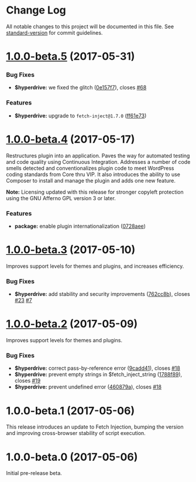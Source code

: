 # Change Log

All notable changes to this project will be documented in this file. See [standard-version](https://github.com/conventional-changelog/standard-version) for commit guidelines.

<a name="1.0.0-beta.5"></a>
# [1.0.0-beta.5](https://github.com/comfusion/hyperdrive/compare/v1.0.0-beta.4...v1.0.0-beta.5) (2017-05-31)

### Bug Fixes

* **$hyperdrive:** we fixed the glitch ([0e157f7](https://github.com/comfusion/hyperdrive/commit/0e157f7)), closes [#68](https://github.com/comfusion/hyperdrive/issues/68)

### Features

* **$hyperdrive:** upgrade to `fetch-inject@1.7.0` ([ff61e73](https://github.com/comfusion/hyperdrive/commit/ff61e73))

<a name="1.0.0-beta.4"></a>
# [1.0.0-beta.4](https://github.com/comfusion/hyperdrive/compare/v1.0.0-beta.3...v1.0.0-beta.4) (2017-05-17)

Restructures plugin into an application. Paves the way for automated testing and code quality using Continuous Integration. Addresses a number of code smells detected and conventionalizes plugin code to meet WordPress coding standards from Core thru VIP. It also introduces the ability to use Composer to install and manage the plugin and adds one new feature.

**Note:** Licensing updated with this release for stronger copyleft protection using the GNU Afferno GPL version 3 or later.

### Features

* **package:** enable plugin internationalization ([0728aee](https://github.com/comfusion/hyperdrive/commit/0728aee))

<a name="1.0.0-beta.3"></a>
# [1.0.0-beta.3](https://github.com/comfusion/hyperdrive/compare/v1.0.0-beta.2...v1.0.0-beta.3) (2017-05-10)

Improves support levels for themes and plugins, and increases efficiency.

### Bug Fixes

* **$hyperdrive:** add stability and security improvements ([762cc8b](https://github.com/comfusion/hyperdrive/commit/762cc8b)), closes [#23](https://github.com/comfusion/hyperdrive/issues/23) [#7](https://github.com/comfusion/hyperdrive/issues/7)



<a name="1.0.0-beta.2"></a>
# [1.0.0-beta.2](https://github.com/comfusion/hyperdrive/compare/v1.0.0-beta.1...v1.0.0-beta.2) (2017-05-09)

Improves support levels for themes and plugins.

### Bug Fixes

* **$hyperdrive:** correct pass-by-reference error ([9cadd41](https://github.com/comfusion/hyperdrive/commit/9cadd41)), closes [#18](https://github.com/comfusion/hyperdrive/issues/18)
* **$hyperdrive:** prevent empty strings in $fetch_inject_string ([1788f89](https://github.com/comfusion/hyperdrive/commit/1788f89)), closes [#19](https://github.com/comfusion/hyperdrive/issues/19)
* **$hyperdrive:** prevent undefined error ([460879a](https://github.com/comfusion/hyperdrive/commit/460879a)), closes [#18](https://github.com/comfusion/hyperdrive/issues/18)



<a name="1.0.0-beta.1"></a>
# 1.0.0-beta.1 (2017-05-06)

This release introduces an update to Fetch Injection, bumping the version and improving cross-browser stability of script execution.

<a name="1.0.0-beta.0"></a>
# 1.0.0-beta.0 (2017-05-06)

Initial pre-release beta.
